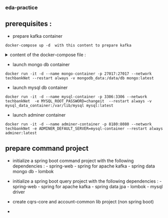 ### eda-practice

## prerequisites :
- prepare kafka container 
```shell
docker-compose up -d  with this content to prepare kafka 
```
<details>
  
  <summary> content of the docker-compose file : </summary>
  
```shell
version: "3.4"

services:
  zookeeper:
    image: bitnami/zookeeper
    restart: always
    ports:
      - "2181:2181"
    volumes:
      - "zookeeper_data:/bitnami"
    environment:
      - ALLOW_ANONYMOUS_LOGIN=yes
  kafka:
    image: bitnami/kafka
    ports:
      - "9092:9092"
    restart: always
    volumes:
      - "kafka_data:/bitnami"
    environment:
      - KAFKA_ZOOKEEPER_CONNECT=zookeeper:2181
      - ALLOW_PLAINTEXT_LISTENER=yes
      - KAFKA_LISTENERS=PLAINTEXT://:9092
      - KAFKA_ADVERTISED_LISTENERS=PLAINTEXT://localhost:9092
    depends_on:
      - zookeeper

volumes:
  zookeeper_data:
    driver: local
  kafka_data:
    driver: local
   
networks:
  default:
    external:
      name: techbankNet
```

  </details>
  
 
- launch mongo db container

```shell
docker run -it -d --name mongo-container -p 27017:27017 --network techbankNet --restart always -v mongodb_data:/data/db mongo:latest
```
- launch mysql db container
```shell
docker run -it -d --name mysql-container -p 3306:3306 --network techbankNet  -e MYSQL_ROOT_PASSWORD=changeit  --restart always -v mysql_data_container:/var/lib/mysql mysql:latest
```

- launch adminer container
```shell
docker run -it -d --name adminer-container -p 8180:8080 --network techbankNet -e ADMINER_DEFAULT_SERVER=mysql-container --restart always adminer:latest
```
## prepare command project
- initialize a spring boot command project with the following dependencies :
      - spring-web
      - spring for apache kafka
      - spring data mongo db
      - lombok

- initialize a spring boot query project with the following dependencies :
      - spring-web
      - spring for apache kafka
      - spring data jpa
      - lombok
      - mysql driver
 
- create cqrs-core and account-common lib project (non spring boot)
- 


